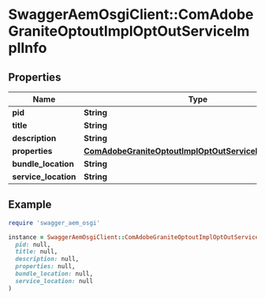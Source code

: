 # SwaggerAemOsgiClient::ComAdobeGraniteOptoutImplOptOutServiceImplInfo

## Properties

| Name | Type | Description | Notes |
| ---- | ---- | ----------- | ----- |
| **pid** | **String** |  | [optional] |
| **title** | **String** |  | [optional] |
| **description** | **String** |  | [optional] |
| **properties** | [**ComAdobeGraniteOptoutImplOptOutServiceImplProperties**](ComAdobeGraniteOptoutImplOptOutServiceImplProperties.md) |  | [optional] |
| **bundle_location** | **String** |  | [optional] |
| **service_location** | **String** |  | [optional] |

## Example

```ruby
require 'swagger_aem_osgi'

instance = SwaggerAemOsgiClient::ComAdobeGraniteOptoutImplOptOutServiceImplInfo.new(
  pid: null,
  title: null,
  description: null,
  properties: null,
  bundle_location: null,
  service_location: null
)
```

